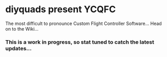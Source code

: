 # diyquads present YCQFC
The most difficult to pronounce Custom Flight Controller Software...
Head on to the Wiki...

### This is a work in progress, so stat tuned to catch the latest updates...
